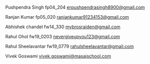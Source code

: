 Pushpendra Singh
fp04_204
erpushpendrasingh8900@gmail.com

Ranjan Kumar
fp05_020
ranjankumar91234153@gmail.com

Abhishek chandel
fw14_330
mybrosraiden@gmail.com

Rahul Ohol
fw19_0203
nevergiveupyou123@gmail.com

Rahul Sheelavantar
fw19_0779
rahulsheelavantar@gmail.com

Vivek Goswami
vivek.goswami@masaischool.com
